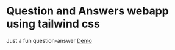 # Question and Answers webapp using tailwind css
Just a fun question-answer
[Demo](https://Nikhil-sha.github.io/Question-Answer-webapp)
